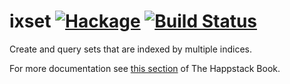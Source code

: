 ixset [![Hackage](https://img.shields.io/hackage/v/ixset.svg)](https://hackage.haskell.org/package/ixset) [![Build Status](https://api.travis-ci.org/Happstack/ixset.svg?branch=master)](https://travis-ci.org/Happstack/ixset)
=========

Create and query sets that are indexed by multiple indices.

For more documentation see [this section](http://happstack.com/docs/crashcourse/AcidState.html#ixset) of The Happstack Book.

